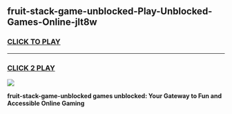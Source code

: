 
## fruit-stack-game-unblocked-Play-Unblocked-Games-Online-jlt8w
<h3>
<a href="https://premium76.site?title=fruit-stack-game-unblocked&ref=25A">CLICK TO PLAY</a></h3>
<hr>

<h3>
<a href="https://premium76.site?title=fruit-stack-game-unblocked&ref=25A">CLICK 2 PLAY</a>
  
</h3>

<a href="https://premium76.site?title=fruit-stack-game-unblocked&ref=25A"><img src="https://clearcache.store/games.png"></a>


**fruit-stack-game-unblocked games unblocked: Your Gateway to Fun and Accessible Online Gaming**

